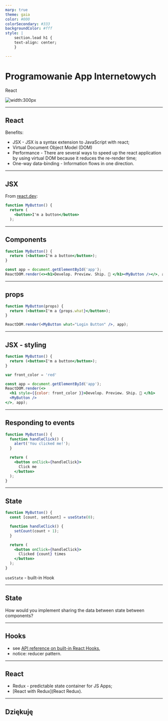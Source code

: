 ```yaml
---
marp: true
theme: gaia
color: #000
colorSecondary: #333
backgroundColor: #fff
style: |
    section.lead h1 {
    text-align: center;
    }

---
```

<!-- _class: lead -->
# Programowanie App Internetowych

React

![width:300px](https://upload.wikimedia.org/wikipedia/commons/a/a7/React-icon.svg)

---
<!-- _class: lead -->
## React

Benefits:

- JSX - JSX is a syntax extension to JavaScript with react;
- Virtual Document Object Model (DOM)
- Performance - There are several ways to speed up the react application by using virtual DOM because it reduces the re-render time;
- One-way data-binding - Information flows in one direction.

---
<!-- _class: lead -->
## JSX

From [react.dev](https://react.dev):

```jsx
function MyButton() {
  return (
    <button>I'm a button</button>
  );
```

---
<!-- _class: lead -->
## Components

```jsx
function MyButton() {
  return (<button>I'm a button</button>);
}

const app = document.getElementById('app');
ReactDOM.render(<><h1>Develop. Preview. Ship. 🚀 </h1><MyButton /></>, app);
```

---
<!-- _class: lead -->
## props

```jsx
function MyButton(props) {
  return (<button>I'm a {props.what}</button>);
}

ReactDOM.render(<MyButton what="Login Button" />, app);
```

---
<!-- _class: lead -->
## JSX - styling

```jsx
function MyButton() {
  return (<button>I'm a button</button>);
}

var front_color = 'red'

const app = document.getElementById('app');
ReactDOM.render(<>
  <h1 style={{color: front_color }}>Develop. Preview. Ship. 🚀 </h1>
  <MyButton />
</>, app);
```

---
<!-- _class: lead -->
## Responding to events

```jsx
function MyButton() {
  function handleClick() {
    alert('You clicked me!');
  }

  return (
    <button onClick={handleClick}>
      Click me
    </button>
  );
}
```

---
<!-- _class: lead -->
## State

```jsx
function MyButton() {
  const [count, setCount] = useState(0);

  function handleClick() {
    setCount(count + 1);
  }

  return (
    <button onClick={handleClick}>
      Clicked {count} times
    </button>
  );
}
```

`useState` -  built-in Hook

---
<!-- _class: lead -->
## State

How would you implement sharing the data between state between components?

---
<!-- _class: lead -->
## Hooks

- see [API reference on built-in React Hooks](https://react.dev/reference/react),
- notice: reducer pattern.

---
<!-- _class: lead -->
## React

- Redux - predictable state container for JS Apps;
- [React with Redux](React Redux).

---
<!-- _class: lead -->
## Dziękuję
